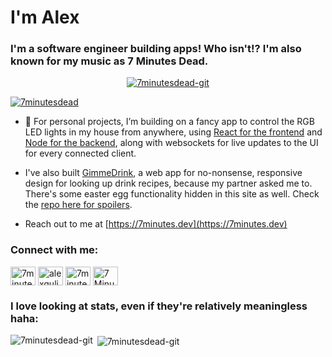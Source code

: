 <h1 align="left">I'm Alex</h1>
<h3 align="left">I'm a software engineer building apps! Who isn't!? I'm also known for my music as 7 Minutes Dead.</h3>

<p align="center"> <a href="https://github.com/ryo-ma/github-profile-trophy"><img src="https://github-profile-trophy.vercel.app/?username=7minutesdead-git&theme=nord&no-frame=true&margin-w=45&no-bg=true&rank=SECRET,SSS,SS,S,AAA,A,B" alt="7minutesdead-git" /></a> </p>

<p align="left"> <a href="https://twitter.com/7minutesdead" target="blank"><img src="https://img.shields.io/twitter/follow/7minutesdead?logo=twitter&style=for-the-badge" alt="7minutesdead" /></a> </p>

- 🔭 For personal projects, I’m building on a fancy app to control the RGB LED lights in my house from anywhere, using [React for the frontend](https://github.com/7MinutesDead-Git/govee-react) and [Node for the backend](https://github.com/7MinutesDead-Git/govee-server), along with websockets for live updates to the UI for every connected client. 
  
- I've also built [GimmeDrink](https://gimmedrink.netlify.app), a web app for no-nonsense, responsive design for looking up drink recipes, because my partner asked me to. There's some easter egg functionality hidden in this site as well. Check the [repo here for spoilers](https://github.com/7MinutesDead-Git/Drunkify).

- Reach out to me at [https://7minutes.dev](https://7minutes.dev)

<h3 align="left">Connect with me:</h3>
<p align="left">
<a href="https://twitter.com/7minutesdead" target="blank"><img align="center" src="https://raw.githubusercontent.com/rahuldkjain/github-profile-readme-generator/master/src/images/icons/Social/twitter.svg" alt="7minutesdead" height="30" width="40" /></a>
<a href="https://linkedin.com/in/alexgulikers" target="blank"><img align="center" src="https://raw.githubusercontent.com/rahuldkjain/github-profile-readme-generator/master/src/images/icons/Social/linked-in-alt.svg" alt="alexgulikers" height="30" width="40" /></a>
<a href="https://stackoverflow.com/users/13627106" target="blank"><img align="center" src="https://raw.githubusercontent.com/rahuldkjain/github-profile-readme-generator/master/src/images/icons/Social/stack-overflow.svg" alt="7minutesdead" height="30" width="40" /></a>
<a href="https://discord.gg/7 Minutes Dead#0863" target="blank"><img align="center" src="https://raw.githubusercontent.com/rahuldkjain/github-profile-readme-generator/master/src/images/icons/Social/discord.svg" alt="7 Minutes Dead#0863" height="30" width="40" /></a>
</p>

<h3 align="left">I love looking at stats, even if they're relatively meaningless haha:</h3>
<p><img align="left" src="https://github-readme-stats.vercel.app/api/top-langs?username=7minutesdead-git&show_icons=true&locale=en&layout=compact&theme=onedark&count_private=true&hide_border=true&langs_count=10&hide=Jupyter%20Notebook,Batchfile,C,C%23" alt="7minutesdead-git" /></p>

<p>&nbsp;<img align="center" src="https://github-readme-stats.vercel.app/api?username=7minutesdead-git&show_icons=true&locale=en&theme=onedark&hide_border=true&hide=issues,contribs" alt="7minutesdead-git" /></p>
